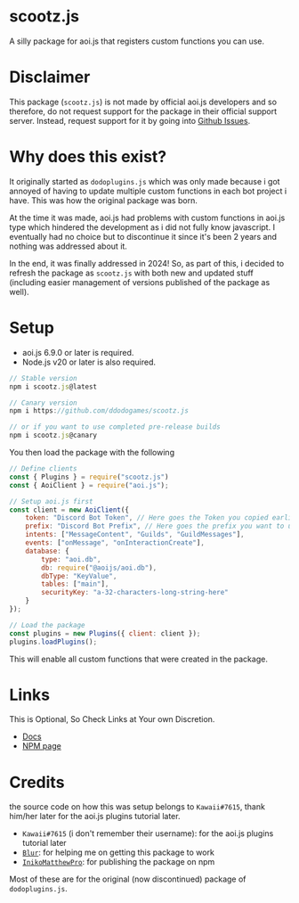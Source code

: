 # scootz.js
A silly package for aoi.js that registers custom functions you can use.

# Disclaimer
This package (`scootz.js`) is not made by official aoi.js developers and so therefore, do not request support for the package in their official support server. Instead, request support for it by going into [Github Issues](https://github.com/ddodogames/scootz.js/issues/new/choose).

# Why does this exist?
It originally started as `dodoplugins.js` which was only made because i got annoyed of having to update multiple custom functions in each bot project i have. This was how the original package was born. 

At the time it was made, aoi.js had problems with custom functions in aoi.js type which hindered the development as i did not fully know javascript. I eventually had no choice but to discontinue it since it's been 2 years and nothing was addressed about it.

In the end, it was finally addressed in 2024! So, as part of this, i decided to refresh the package as `scootz.js` with both new and updated stuff (including easier management of versions published of the package as well).

# Setup
* aoi.js 6.9.0 or later is required.
* Node.js v20 or later is also required.

```js
// Stable version
npm i scootz.js@latest

// Canary version
npm i https://github.com/ddodogames/scootz.js

// or if you want to use completed pre-release builds
npm i scootz.js@canary
```

You then load the package with the following
```js
// Define clients
const { Plugins } = require("scootz.js")
const { AoiClient } = require("aoi.js");

// Setup aoi.js first
const client = new AoiClient({
    token: "Discord Bot Token", // Here goes the Token you copied earlier!
    prefix: "Discord Bot Prefix", // Here goes the prefix you want to use for your bot!
    intents: ["MessageContent", "Guilds", "GuildMessages"],
    events: ["onMessage", "onInteractionCreate"],
    database: {
        type: "aoi.db",
        db: require("@aoijs/aoi.db"),
        dbType: "KeyValue",
        tables: ["main"],
        securityKey: "a-32-characters-long-string-here"
    }
});

// Load the package
const plugins = new Plugins({ client: client }); 
plugins.loadPlugins(); 
```
This will enable all custom functions that were created in the package.

# Links
This is Optional, So Check Links at Your own Discretion.
* [Docs](https://ddodogames.github.io/scootz-docs/guides/introduction)
* [NPM page](https://www.npmjs.com/package/scootz.js)

# Credits
the source code on how this was setup belongs to `Kawaii#7615`, thank him/her later for the aoi.js plugins tutorial later.
* `Kawaii#7615` (i don't remember their username): for the aoi.js plugins tutorial later
* [`Blur`](https://github.com/Bumblebee-3): for helping me on getting this package to work
* [`InikoMatthewPro`](https://github.com/InikoMatthewPro): for publishing the package on npm

Most of these are for the original (now discontinued) package of `dodoplugins.js`.

